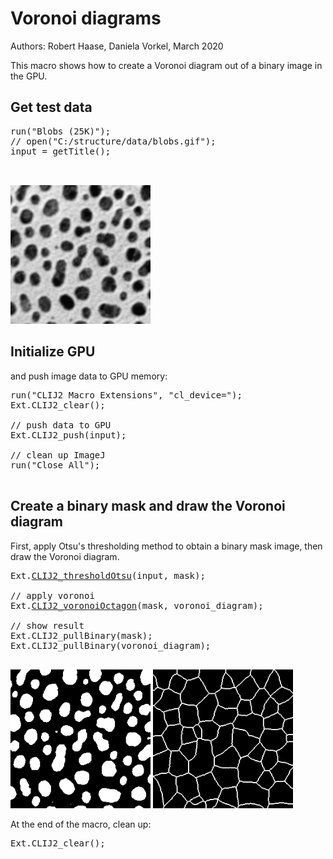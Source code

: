 

# Voronoi diagrams

Authors: Robert Haase, Daniela Vorkel, March 2020

This macro shows how to create a Voronoi 
diagram out of a binary image in the GPU.


## Get test data

<pre class="highlight">
run("Blobs (25K)");
// open("C:/structure/data/blobs.gif");
input = getTitle();


</pre>
<a href="image_1588707837849.png"><img src="image_1588707837849.png" width="224" alt="blobs.gif"/></a>

## Initialize GPU
and push image data to GPU memory:

<pre class="highlight">
run("CLIJ2 Macro Extensions", "cl_device=");
Ext.CLIJ2_clear();

// push data to GPU
Ext.CLIJ2_push(input);

// clean up ImageJ
run("Close All");

</pre>

## Create a binary mask and draw the Voronoi diagram 
First, apply Otsu's thresholding method to obtain a 
binary mask image, then draw the Voronoi diagram.


<pre class="highlight">
Ext.<a href="https://clij.github.io/clij2-docs/reference_thresholdOtsu">CLIJ2_thresholdOtsu</a>(input, mask);

// apply voronoi
Ext.<a href="https://clij.github.io/clij2-docs/reference_voronoiOctagon">CLIJ2_voronoiOctagon</a>(mask, voronoi_diagram);

// show result
Ext.CLIJ2_pullBinary(mask);
Ext.CLIJ2_pullBinary(voronoi_diagram);

</pre>
<a href="image_1588707838158.png"><img src="image_1588707838158.png" width="224" alt="CLIJ2_thresholdOtsu_result256"/></a>
<a href="image_1588707838193.png"><img src="image_1588707838193.png" width="224" alt="CLIJ2_voronoiOctagon_result257"/></a>

At the end of the macro, clean up:

<pre class="highlight">
Ext.CLIJ2_clear();

</pre>




